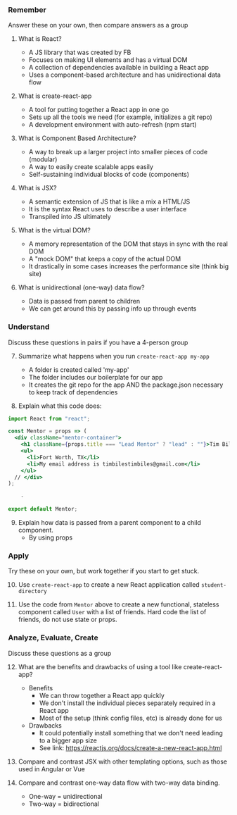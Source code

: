 ### Remember

Answer these on your own, then compare answers as a group

1.  What is React?
    - A JS library that was created by FB
    - Focuses on making UI elements and has a virtual DOM
    - A collection of dependencies available in building a React app
    - Uses a component-based architecture and has unidirectional data flow

2.  What is create-react-app
    - A tool for putting together a React app in one go
    - Sets up all the tools we need (for example, initializes a git repo)
    - A development environment with auto-refresh (npm start)

3.  What is Component Based Architecture?
    - A way to break up a larger project into smaller pieces of code (modular)
    - A way to easily create scalable apps easily
    - Self-sustaining individual blocks of code (components)

4.  What is JSX?
    - A semantic extension of JS that is like a mix a HTML/JS
    - It is the syntax React uses to describe a user interface
    - Transpiled into JS ultimately

5.  What is the virtual DOM?
    - A memory representation of the DOM that stays in sync with the real DOM
    - A "mock DOM" that keeps a copy of the actual DOM
    - It drastically in some cases increases the performance site (think big site)

6.  What is unidirectional (one-way) data flow?
    - Data is passed from parent to children
    - We can get around this by passing info up through events 

### Understand

Discuss these questions in pairs if you have a 4-person group

7.  Summarize what happens when you run `create-react-app my-app`
    - A folder is created called 'my-app'
    - The folder includes our boilerplate for our app
    - It creates the git repo for the app AND the package.json necessary to keep track of dependencies

8.  Explain what this code does:

```jsx
import React from "react";

const Mentor = props => (
  <div className="mentor-container">
    <h1 className={props.title === "Lead Mentor" ? "lead" : ""}>Tim Biles</h1>
    <ul>
      <li>Fort Worth, TX</li>
      <li>My email address is timbilestimbiles@gmail.com</li>
    </ul>
  // </div>
);

    - 

export default Mentor;
```

9.  Explain how data is passed from a parent component to a child component.
    - By using props

### Apply

Try these on your own, but work together if you start to get stuck.

10.  Use `create-react-app` to create a new React application called `student-directory`

11.  Use the code from `Mentor` above to create a new functional, stateless component called `User` with a list of friends. Hard code the list of friends, do not use state or props.

### Analyze, Evaluate, Create

Discuss these questions as a group

12. What are the benefits and drawbacks of using a tool like create-react-app?
    - Benefits
      - We can throw together a React app quickly
      - We don't install the individual pieces separately required in a React app
      - Most of the setup (think config files, etc) is already done for us
    - Drawbacks
      - It could potentially install something that we don't need leading to a bigger app size
      - See link: https://reactjs.org/docs/create-a-new-react-app.html

13. Compare and contrast JSX with other templating options, such as those used in Angular or Vue

14. Compare and contrast one-way data flow with two-way data binding.
    - One-way = unidirectional
    - Two-way = bidirectional
